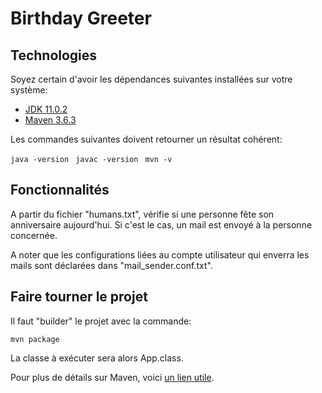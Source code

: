 # Birthday Greeter

## Technologies

Soyez certain d'avoir les dépendances suivantes installées sur votre système:

* [JDK 11.0.2](https://www.oracle.com/technetwork/java/javase/downloads/java-archive-javase11-5116896.html)
* [Maven 3.6.3](https://maven.apache.org/download.cgi)

Les commandes suivantes doivent retourner un résultat cohérent:

`java -version
`
`javac -version
`
`mvn -v
`

## Fonctionnalités

A partir du fichier "humans.txt",
vérifie si une personne fête son
anniversaire aujourd'hui. Si c'est le
cas, un mail est envoyé à la personne
concernée.

A noter que les configurations liées au
compte utilisateur qui enverra les mails
sont déclarées dans "mail_sender.conf.txt".

## Faire tourner le projet

Il faut "builder" le projet avec la commande:

`mvn package
`

La classe à exécuter sera alors App.class.

Pour plus de détails sur Maven, voici [un lien utile](https://maven.apache.org/guides/getting-started/maven-in-five-minutes.html).